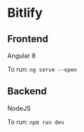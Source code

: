 # Bitlify

## Frontend
Angular 8

To run:
`ng serve --open`

## Backend
NodeJS

To run:
`npm run dev`

